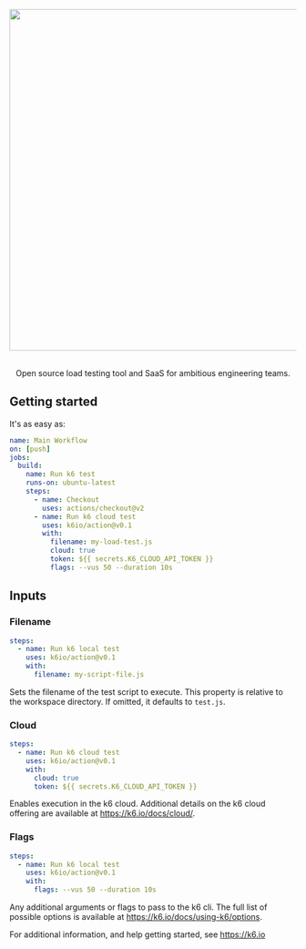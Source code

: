 <div align="center">
  
  <img
    src="https://raw.githubusercontent.com/k6io/action/master/k6.gif" 
    width="600"
    style="pointer-events: none;" />

  </br>
  Open source load testing tool and SaaS for ambitious engineering teams.

</div>

## Getting started

It's as easy as:

```yaml
name: Main Workflow
on: [push]
jobs:
  build:
    name: Run k6 test
    runs-on: ubuntu-latest
    steps:
      - name: Checkout
        uses: actions/checkout@v2
      - name: Run k6 cloud test
        uses: k6io/action@v0.1
        with:
          filename: my-load-test.js
          cloud: true
          token: ${{ secrets.K6_CLOUD_API_TOKEN }}
          flags: --vus 50 --duration 10s
```

## Inputs

### Filename

```yaml
steps:
  - name: Run k6 local test
    uses: k6io/action@v0.1
    with:
      filename: my-script-file.js
```

Sets the filename of the test script to execute. This property is relative to the workspace directory. If omitted, it defaults to `test.js`.

### Cloud

```yaml
steps:
  - name: Run k6 cloud test
    uses: k6io/action@v0.1
    with:
      cloud: true
      token: ${{ secrets.K6_CLOUD_API_TOKEN }}
```

Enables execution in the k6 cloud. Additional details on the k6 cloud offering are available at https://k6.io/docs/cloud/.

### Flags

```yaml
steps:
  - name: Run k6 local test
    uses: k6io/action@v0.1
    with:
      flags: --vus 50 --duration 10s
```

Any additional arguments or flags to pass to the k6 cli. The full list of possible options is available at https://k6.io/docs/using-k6/options.

For additional information, and help getting started, see https://k6.io
